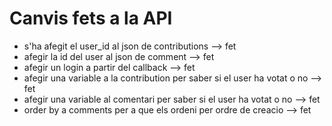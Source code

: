# Canvis fets a la API
- s'ha afegit el user_id al json de contributions --> fet
- afegir la id del user al json de comment --> fet
- afegir un login a partir del callback --> fet
- afegir una variable a la contribution per saber si el user ha votat o no --> fet
- afegir una variable al comentari per saber si el user ha votat o no --> fet
- order by a comments per a que els ordeni per ordre de creacio --> fet